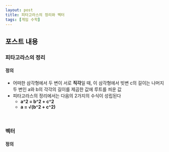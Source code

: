 ```yaml
---
layout: post
title: 피타고라스의 정리와 벡터
tags: [게임 수학]
---
```


## 포스트 내용

### 피타고라스의 정리

#### 정의

- 어떠한 삼각형에서 두 변이 서로 **직각**일 때, 이 삼각형에서 빗변 c의 길이는 나머지 두 변인 a와 b의 각각의 길이를 제곱한 값에 루트를 씌운 값
- 피타고라스의 정리에서는 다음의 2가지의 수식이 성립된다
  - **a^2 = b^2 + c^2**
  - **a = √(b^2 + c^2)**

<br>

### 벡터

#### 정의

